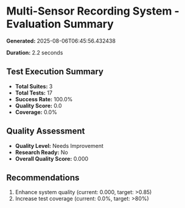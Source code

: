# Multi-Sensor Recording System - Evaluation Summary

**Generated:** 2025-08-06T06:45:56.432438

**Duration:** 2.2 seconds


## Test Execution Summary

- **Total Suites:** 3
- **Total Tests:** 17
- **Success Rate:** 100.0%
- **Quality Score:** 0.0
- **Coverage:** 0.0%


## Quality Assessment

- **Quality Level:** Needs Improvement
- **Research Ready:** No
- **Overall Quality Score:** 0.000


## Recommendations

1. Enhance system quality (current: 0.000, target: >0.85)
2. Increase test coverage (current: 0.0%, target: >80%)